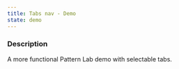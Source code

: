 ```yaml
---
title: Tabs nav - Demo
state: demo
---
```


### Description

A more functional Pattern Lab demo with selectable tabs.
